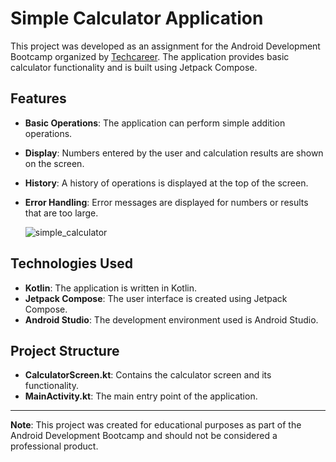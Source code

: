 # Simple Calculator Application

This project was developed as an assignment for the Android Development Bootcamp organized by [Techcareer](https://www.techcareer.net/). The application provides basic calculator functionality and is built using Jetpack Compose.

## Features

- **Basic Operations**: The application can perform simple addition operations.
- **Display**: Numbers entered by the user and calculation results are shown on the screen.
- **History**: A history of operations is displayed at the top of the screen.
- **Error Handling**: Error messages are displayed for numbers or results that are too large.

  ![simple_calculator](https://github.com/user-attachments/assets/99cdbcc3-bc8a-4dc6-9574-d01ab9cce689)

## Technologies Used

- **Kotlin**: The application is written in Kotlin.
- **Jetpack Compose**: The user interface is created using Jetpack Compose.
- **Android Studio**: The development environment used is Android Studio.

## Project Structure

- **CalculatorScreen.kt**: Contains the calculator screen and its functionality.
- **MainActivity.kt**: The main entry point of the application.

---

**Note**: This project was created for educational purposes as part of the Android Development Bootcamp and should not be considered a professional product.
